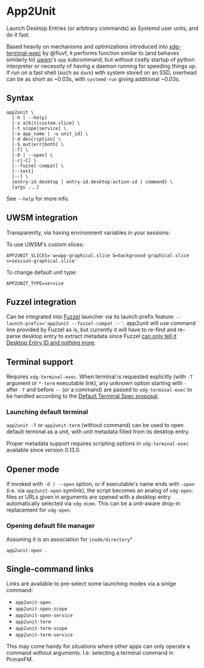 # App2Unit

Launch Desktop Entries (or arbitrary commands) as Systemd user units, and do it
fast.

Based heavily on mechanisms and optimizations introduced into
[xdg-terminal-exec](../xdg-terminal-exec/) by @fluvf, it performs function
similar to (and behaves similarly to) [uwsm](../uwsm)'s `app` subcommand, but
without costly startup of python interpreter or necessity of having a daemon
running for speeding things up. If run on a fast shell (such as `dash`) with
system stored on an SSD, overhead can be as short as ~0.03s, with `systemd-run`
giving additional ~0.03s.

## Syntax

    app2unit \
      [-h | --help]
      [-s a|b|s|custom.slice] \
      [-t scope|service] \
      [-a app_name | -u unit_id] \
      [-d description] \
      [-S out|err|both] \
      [-T] \
      [-O | --open] \
      [-c|-C] \
      [--fuzzel-compat] \
      [--test]
      [--] \
      {entry-id.desktop | entry-id.desktop:action-id | command} \
      [args ...]

See `--help` for more info.

## UWSM integration

Transparently, via having environment variables in your sessions:

To use UWSM's custom slices:

    APP2UNIT_SLICES='a=app-graphical.slice b=background-graphical.slice s=session-graphical.slice'

To change default unit type:

    APP2UNIT_TYPE=service

## Fuzzel integration

Can be integrated into [Fuzzel](https://codeberg.org/dnkl/fuzzel/) launcher via
its launch prefix feature: `--launch-prefix='app2unit --fuzzel-compat --'`.
app2unit will use command line provided by Fuzzel as is, but currently it will
have to re-find and re-parse desktop entry to extract metadata since Fuzzel [can
only tell it Desktop Entry ID and nothing
more](https://codeberg.org/dnkl/fuzzel/issues/292).

## Terminal support

Requires `xdg-terminal-exec`. When terminal is requested explicitly (with `-T`
argument or `*-term` executable link), any unknown option starting with `-`
after `-T` and before `--` (or a command) are passed to `xdg-terminal-exec` to
be handled according to the
[Default Terminal Spec proposal](https://gitlab.freedesktop.org/terminal-wg/specifications/-/merge_requests/3).

### Launching default terminal

`app2unit -T` or `app2unit-term` (without command) can be used to open default
terminal as a unit, with unit metadata filled from its desktop entry.

Proper metadata support requires scripting options in `xdg-terminal-exec`
available since version 0.13.0.

## Opener mode

If invoked with `-O | --open` option, or if executable's name ends with
`-open` (i.e. via `app2unit-open` symlink), the script becomes an analog of
`xdg-open`: files or URLs given in arguments are opened with a desktop entry
automatically selected via `xdg-mime`. This can be a unit-aware drop-in
replacement for `xdg-open`.

### Opening default file manager

Assuming it is an association for `inode/directory`^

```
app2unit-open .
```

## Single-command links

Links are available to pre-select some launching modes via a sinlge command:

* `app2unit-open`
* `app2unit-open-scope`
* `app2unit-open-service`
* `app2unit-term`
* `app2unit-term-scope`
* `app2unit-term-service`

This may come handy for situations where other apps can only operate a command
without arguments. I.e. selecting a terminal command in PcmanFM.
